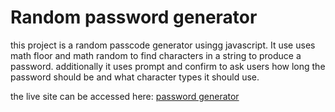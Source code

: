 # Random password generator
this project is a random passcode generator usingg javascript. It use uses math floor and math random to find characters in a string to produce a password. additionally it uses prompt and confirm to ask users how long the password should be and what character types it should use.

the live site can be accessed here: [password generator]( https://rstamey.github.io/random-password/)

